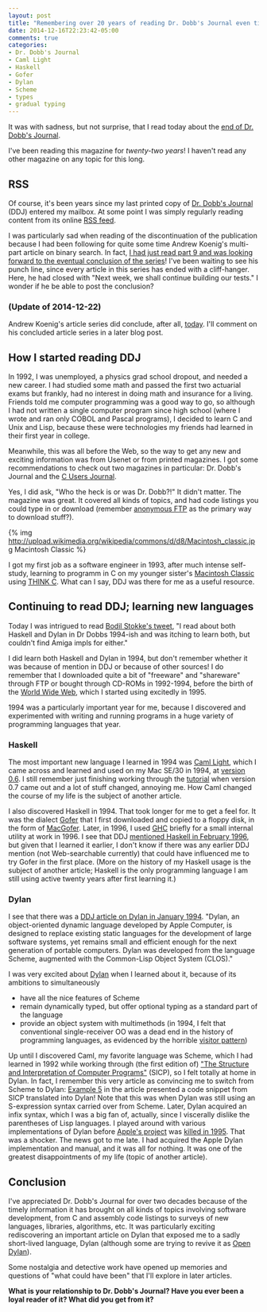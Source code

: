 ```yaml
---
layout: post
title: "Remembering over 20 years of reading Dr. Dobb's Journal even till today"
date: 2014-12-16T22:23:42-05:00
comments: true
categories:
- Dr. Dobb's Journal
- Caml Light
- Haskell
- Gofer
- Dylan
- Scheme
- types
- gradual typing
---
```

It was with sadness, but not surprise, that I read today about the [end of Dr. Dobb's Journal](http://www.drdobbs.com/architecture-and-design/farewell-dr-dobbs/240169421).

I've been reading this magazine for *twenty-two years*! I haven't read any other magazine on any topic for this long.

<!--more-->

## RSS

Of course, it's been years since my last printed copy of [Dr. Dobb's Journal](http://en.wikipedia.org/wiki/Dr._Dobb%27s_Journal) (DDJ) entered my mailbox. At some point I was simply regularly reading content from its online [RSS feed](http://drdobbs.com/rss/all).

I was particularly sad when reading of the discontinuation of the publication because I had been following for quite some time Andrew Koenig's multi-part article on binary search. In fact, [I had just read part 9 and was looking forward to the eventual conclusion of the series](http://www.drdobbs.com/cpp/abstractions-for-binary-search-part-9-wh/240169416)! I've been waiting to see his punch line, since every article in this series has ended with a cliff-hanger. Here, he had closed with "Next week, we shall continue building our tests." I wonder if he be able to post the conclusion?

### (Update of 2014-12-22)

Andrew Koenig's article series did conclude, after all, [today](http://www.drdobbs.com/cpp/abstractions-for-binary-search-part-10-p/240169437). I'll comment on his concluded article series in a later blog post.

## How I started reading DDJ

In 1992, I was unemployed, a physics grad school dropout, and needed a new career. I had studied some math and passed the first two actuarial exams but frankly, had no interest in doing math and insurance for a living. Friends told me computer programming was a good way to go, so although I had not written a single computer program since high school (where I wrote and ran only COBOL and Pascal programs), I decided to learn C and Unix and Lisp, because these were technologies my friends had learned in their first year in college.

Meanwhile, this was all before the Web, so the way to get any new and exciting information was from Usenet or from printed magazines. I got some recommendations to check out two magazines in particular: Dr. Dobb's Journal and the [C Users Journal](http://en.wikipedia.org/wiki/C/C%2B%2B_Users_Journal).

Yes, I did ask, "Who the heck is or was Dr. Dobb?!" It didn't matter. The magazine was great. It covered all kinds of topics, and had code listings you could type in or download (remember [anonymous FTP](http://en.wikipedia.org/wiki/File_Transfer_Protocol#Anonymous_FTP) as the primary way to download stuff?).

{% img http://upload.wikimedia.org/wikipedia/commons/d/d8/Macintosh_classic.jpg Macintosh Classic %}

I got my first job as a software engineer in 1993, after much intense self-study, learning to programm in C on my younger sister's [Macintosh Classic](http://en.wikipedia.org/wiki/Macintosh_Classic) using [THINK C](http://en.wikipedia.org/wiki/THINK_C). What can I say, DDJ was there for me as a useful resource.

## Continuing to read DDJ; learning new languages

Today I was intrigued to read [Bodil Stokke's tweet](https://twitter.com/bodil/status/545009243272003585), "I read about both Haskell and Dylan in Dr Dobbs 1994-ish and was itching to learn both, but couldn't find Amiga impls for either."

I did learn both Haskell and Dylan in 1994, but don't remember whether it was because of mention in DDJ or because of other sources! I do remember that I downloaded quite a bit of "freeware" and "shareware" through FTP or bought through CD-ROMs in 1992-1994, before the birth of the [World Wide Web](http://en.wikipedia.org/wiki/World_Wide_Web), which I started using excitedly in 1995.

1994 was a particularly important year for me, because I discovered and experimented with writing and running programs in a huge variety of programming languages that year.

### Haskell

The most important new language I learned in 1994 was [Caml Light](http://caml.inria.fr/caml-light/), which I came across and learned and used on my Mac SE/30 in 1994, at [version 0.6](http://caml.inria.fr/pub/old_caml_site/caml-list-ar/0136.html). I still remember just finishing working through the [tutorial](http://caml.inria.fr/pub/docs/fpcl/) when version 0.7 came out and a lot of stuff changed, annoying me.  How Caml changed the course of my life is the subject of another article.

I also discovered Haskell in 1994. That took longer for me to get a feel for. It was the dialect [Gofer](http://en.wikipedia.org/wiki/Gofer_%28programming_language%29) that I first downloaded and copied to a floppy disk, in the form of [MacGofer](http://web.cecs.pdx.edu/~mpj/goferarc/macgofer/index.html). Later, in 1996, I used [GHC](https://www.haskell.org/ghc/) briefly for a small internal utility at work in 1996. I see that DDJ [mentioned Haskell in February 1996](http://www.drdobbs.com/programming-paradigms/184409831), but given that I learned it earlier, I don't know if there was any earlier DDJ mention (not Web-searchable currently) that could have influenced me to try Gofer in the first place. (More on the history of my Haskell usage is the subject of another article; Haskell is the only programming language I am still using active twenty years after first learning it.)

### Dylan

I see that there was a [DDJ article on Dylan in January 1994](http://www.drdobbs.com/tools/the-dylan-programming-language/184409404). "Dylan, an object-oriented dynamic language developed by Apple Computer, is designed to replace existing static languages for the development of large software systems, yet remains small and efficient enough for the next generation of portable computers. Dylan was developed from the language Scheme, augmented with the Common-Lisp Object System (CLOS)."

I was very excited about [Dylan](http://en.wikipedia.org/wiki/Dylan_%28programming_language%29) when I learned about it, because of its ambitions to simultaneously

- have all the nice features of Scheme
- remain dynamically typed, but offer optional typing as a standard part of the language
- provide an object system with multimethods (in 1994, I felt that conventional single-receiver OO was a dead end in the history of programming languages, as evidenced by the horrible [visitor pattern](http://en.wikipedia.org/wiki/Visitor_pattern))

Up until I discovered Caml, my favorite language was Scheme, which I had learned in 1992 while working through (the first edition of) ["The Structure and Interpretation of Computer Programs"](http://en.wikipedia.org/wiki/Structure_and_Interpretation_of_Computer_Programs) (SICP), so I felt totally at home in Dylan. In fact, I remember this very article as convincing me to switch from Scheme to Dylan: [Example 5](http://www.drdobbs.com/tools/the-dylan-programming-language/184409404#0272_00e9) in the article presented a code snippet from SICP translated into Dylan! Note that this was when Dylan was still using an S-expression syntax carried over from Scheme. Later, Dylan acquired an infix syntax, which I was a big fan of, actually, since I viscerally dislike the parentheses of Lisp languages. I played around with various implementations of Dylan before [Apple's project](http://en.wikipedia.org/wiki/Apple_Dylan) was [killed in 1995](http://web.archive.org/web/20060101181134/http://apple.computerhistory.org/discuss/msgReader$186?mode=day). That was a shocker. The news got to me late. I had acquired the Apple Dylan implementation and manual, and it was all for nothing. It was one of the greatest disappointments of my life (topic of another article).

## Conclusion

I've appreciated Dr. Dobb's Journal for over two decades because of the timely information it has brought on all kinds of topics involving software development, from C and assembly code listings to surveys of new languages, libraries, algorithms, etc. It was particularly exciting rediscovering an important article on Dylan that exposed me to a sadly short-lived language, Dylan (although some are trying to revive it as [Open Dylan](http://opendylan.org/)).

Some nostalgia and detective work have opened up memories and questions of "what could have been" that I'll explore in later articles.

**What is your relationship to Dr. Dobb's Journal? Have you ever been a loyal reader of it? What did you get from it?**
